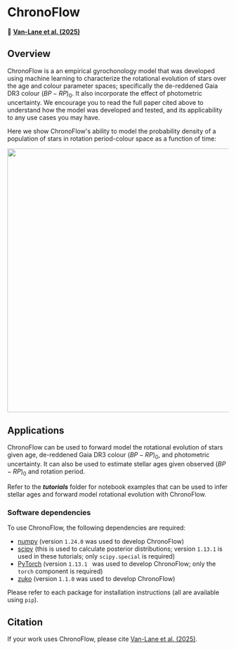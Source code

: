 # ChronoFlow

📄 **[Van-Lane et al. (2025)](https://ui.adsabs.harvard.edu/abs/2024arXiv241212244V/abstract)**

## Overview

ChronoFlow is a an empirical gyrochonology model that was developed using machine learning to characterize the rotational evolution of stars over the age and colour parameter spaces; specifically the de-reddened Gaia DR3 colour $(BP-RP)_0$. It also incorporate the effect of photometric uncertainty. We encourage you to read the full paper cited above to understand how the model was developed and tested, and its applicability to any use cases you may have.

Here we show ChronoFlow's ability to model the probability density of a population of stars in rotation period-colour space as a function of time:

<p align="center">
  <img width = "600" src="./figures/cf_animation.gif"/>
</p>


## Applications

ChronoFlow can be used to forward model the rotational evolution of stars given age, de-reddened Gaia DR3 colour $(BP-RP)_0$, and photometric uncertainty. It can also be used to estimate stellar ages given observed $(BP-RP)_0$ and rotation period. 

Refer to the ***tutorials*** folder for notebook examples that can be used to infer stellar ages and forward model rotational evolution with ChronoFlow.

### Software dependencies

To use ChronoFlow, the following dependencies are required:

* [numpy](https://pypi.org/project/numpy/) (version `1.24.0` was used to develop ChronoFlow)
* [scipy](https://pypi.org/project/scipy/) (this is used to calculate posterior distributions; version `1.13.1` is used in these tutorials; only `scipy.special` is required)
* [PyTorch](https://pypi.org/project/torch/) (version `1.13.1 ` was used to develop ChronoFlow; only the `torch` component is required)
* [zuko](https://pypi.org/project/zuko/) (version `1.1.0` was used to develop ChronoFlow)

Please refer to each package for installation instructions (all are available using `pip`).

## Citation

If your work uses ChronoFlow, please cite [Van-Lane et al. (2025)](https://ui.adsabs.harvard.edu/abs/2024arXiv241212244V/abstract).